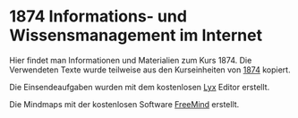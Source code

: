 # 1874 Informations- und Wissensmanagement im Internet

Hier findet man Informationen und Materialien zum Kurs 1874. Die Verwendeten Texte wurde teilweise aus den Kurseinheiten von [1874](https://vu.fernuni-hagen.de/lvuweb/lvuauth/app/Kurs/1874/SS2015?function=Start) kopiert. 

Die Einsendeaufgaben wurden mit dem kostenlosen [Lyx](http://lyx.org "Lyx Editor") Editor erstellt.


Die Mindmaps mit der kostenlosen Software [FreeMind](http://freemind.sourceforge.net "Mindmaps mit FreeMind") erstellt.

